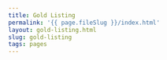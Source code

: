 ```yaml
---
title: Gold Listing
permalink: '{{ page.fileSlug }}/index.html'
layout: gold-listing.html
slug: gold-listing
tags: pages
---
```



